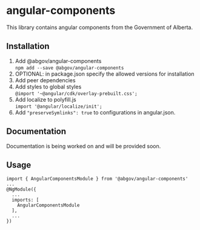 # angular-components

This library contains angular components from the Government of Alberta.

## Installation

1. Add @abgov/angular-components  
````npm add --save @abgov/angular-components````
2. OPTIONAL: in package.json specify the allowed versions for installation
3. Add peer dependencies  
4. Add styles to global styles  
````@import '~@angular/cdk/overlay-prebuilt.css';````
5. Add localize to polyfill.js   
````import '@angular/localize/init';````
6. Add ````"preserveSymlinks": true```` to configurations in angular.json.

## Documentation

Documentation is being worked on and will be provided soon.

## Usage

```
import { AngularComponentsModule } from '@abgov/angular-components'
...
@NgModule({
  ...
  imports: [
    AngularComponentsModule
  ],
  ...
})
```
